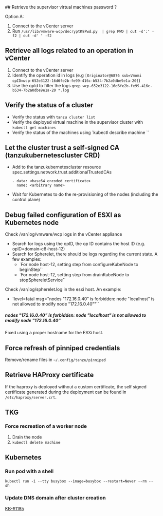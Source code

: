 ## Retrieve the supervisor virtual machines password ?

Option A:
1. Connect to the vCenter server
1. Run `/usr/lib/vmware-wcp/decryptK8Pwd.py  | grep PWD | cut -d':' -f2 | cut -d' ' -f2`

## Retrieve all logs related to an operation in vCenter

1. Connect to the vCenter server
1. Identify the operation id in logs (e.g `[Originator@6876 sub=Vmomi opID=wcp-652e3122-16d6fe2b-fe99-416c-b534-7b2a0dbe9e1a-20]`)
1. Use the opId to filter the logs `grep wcp-652e3122-16d6fe2b-fe99-416c-b534-7b2a0dbe9e1a-20 *.log`

## Verify the status of a cluster

* Verify the status with `tanzu cluster list`
* Verify the deployed virtual machine in the supervisor cluster with `kubectl get machines`
* Verify the status of the machines using `kubectl describe machine <machine-name>``

## Let the cluster trust a self-signed CA (tanzukubernetescluster CRD)

* Add to the tanzukubernetescluster resource spec.settings.network.trust.additionalTrustedCAs
    ```
    - data: <base64 encoded certificate>
      name: <arbitrary name>
    ```

* Wait for Kubernetes to do the re-provisioning of the nodes (including the control plane)

## Debug failed configuration of ESXI as Kubernetes node

Check  /var/log/vmware/wcp logs in the vCenter appliance
  * Search for logs using the opID, the op ID contains the host ID (e.g. opID=domain-c8-host-12)
  * Search for Spherelet, there should be logs regarding the current state. A few examples:
    * `For node host-12, setting step from configureKubeNode to beginStep``
    * `For node host-12, setting step from drainKubeNode to stopSphereletService``

Check /var/log/spherelet.log in the esxi host. An example:
  * `level=fatal msg="nodes \"172.16.0.40\" is forbidden: node \"localhost\" is not allowed to modify node \"172.16.0.40\""``

##### nodes \"172.16.0.40\" is forbidden: node \"localhost\" is not allowed to modify node \"172.16.0.40\"

Fixed using a proper hostname for the ESXi host.


## Force refresh of pinniped credentials

Remove/rename files in `~/.config/tanzu/pinniped`

## Retrieve HAProxy certificate

If the haproxy is deployed without a custom certificate, the self signed certificate generated during the deployment can be found in `/etc/haproxy/server.crt`.

## TKG

### Force recreation of a worker node

1. Drain the node
1. `kubectl delete machine `

## Kubernetes

### Run pod with a shell

`kubectl run -i --tty busybox --image=busybox --restart=Never --rm -- sh`

### Update DNS domain after cluster creation

[KB-91185](https://kb.vmware.com/s/article/91185)
